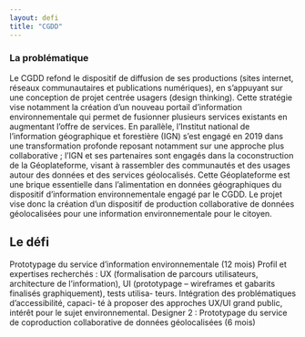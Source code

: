 ```yaml
---
layout: defi
title: "CGDD"
---
```


### La problématique

Le CGDD refond le dispositif de diffusion de ses productions (sites internet, réseaux communautaires et publications numériques), en s’appuyant sur une conception de projet centrée usagers (design thinking). Cette stratégie vise notamment la création d’un nouveau portail d’information environnementale qui permet de fusionner plusieurs services existants en augmentant l’offre de services.
En parallèle, l’Institut national de l’information géographique et forestière (IGN) s’est engagé en 2019 dans une transformation profonde reposant notamment sur une approche plus collaborative ; l’IGN et ses partenaires sont engagés dans la coconstruction de la Géoplateforme, visant à rassembler des communautés et des usages autour des données et des services géolocalisés. Cette Géoplateforme est une brique essentielle dans l’alimentation en données géographiques du dispositif d’information environnementale engagé par le CGDD. Le projet vise donc la création d’un dispositif de production collaborative de données géolocalisées pour une information environnementale pour le citoyen.

## Le défi

Prototypage du service d’information environnementale (12 mois)
Profil et expertises recherchés : UX (formalisation de parcours
utilisateurs, architecture de l’information), UI (prototypage –
wireframes et gabarits finalisés graphiquement), tests utilisa-
teurs. Intégration des problématiques d’accessibilité, capaci-
té à proposer des approches UX/UI grand public, intérêt pour
le sujet environnemental.
Designer 2 :
Prototypage du service de coproduction collaborative de
données géolocalisées (6 mois)
